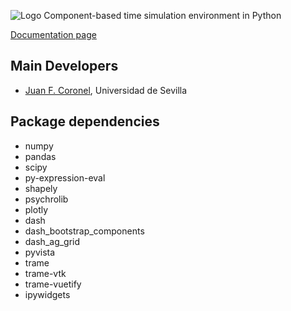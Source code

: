 ![Logo](https://app.opensimula.org/img/logo_opensimula.png)
Component-based time simulation environment in Python

[Documentation page](https://app.opensimula.org/)

## Main Developers

* [Juan F. Coronel](http://jfc.us.es), Universidad de Sevilla

## Package dependencies
- numpy
- pandas
- scipy
- py-expression-eval
- shapely
- psychrolib
- plotly
- dash
- dash_bootstrap_components
- dash_ag_grid
- pyvista
- trame
- trame-vtk
- trame-vuetify
- ipywidgets

